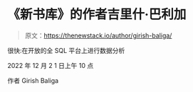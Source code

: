 # 《新书库》的作者吉里什·巴利加

> 原文：<https://thenewstack.io/author/girish-baliga/>

很快:在开放的全 SQL 平台上进行数据分析

2022 年 12 月 2 1 日上午 10 点

作者 Girish Baliga